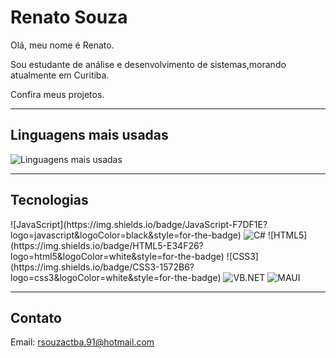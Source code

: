 # Renato Souza

Olá, meu nome é Renato.  

Sou estudante de análise e desenvolvimento de sistemas,morando atualmente em Curitiba.

Confira meus projetos.

---

## Linguagens mais usadas

![Linguagens mais usadas](https://github-readme-stats.vercel.app/api/top-langs/?username=rsouzactba91&layout=compact)

---

## Tecnologias

<p align="left">
  ![JavaScript](https://img.shields.io/badge/JavaScript-F7DF1E?logo=javascript&logoColor=black&style=for-the-badge)
  <!--![Python](https://img.shields.io/badge/Python-3776AB?logo=python&logoColor=white&style=for-the-badge)-->
  <img src="https://img.shields.io/badge/C%23-239120?logo=c-sharp&logoColor=white&style=for-the-badge" alt="C#" />
  ![HTML5](https://img.shields.io/badge/HTML5-E34F26?logo=html5&logoColor=white&style=for-the-badge)
  ![CSS3](https://img.shields.io/badge/CSS3-1572B6?logo=css3&logoColor=white&style=for-the-badge)
  <img src="https://img.shields.io/badge/VB.NET-5C2D91?logo=visual-basic&logoColor=white&style=for-the-badge" alt="VB.NET" />
  <img src="https://img.shields.io/badge/MAUI-512BD4?logo=dotnet&logoColor=white&style=for-the-badge" alt="MAUI" />
</p>


---

## Contato

Email: rsouzactba.91@hotmail.com
